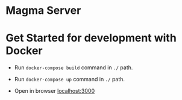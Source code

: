# Magma Server


# Get Started for development with Docker

- Run `docker-compose build` command  in `./` path.
- Run `docker-compose up` command  in `./` path.

- Open in browser [localhost:3000](localhost:3000)